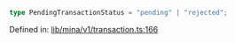 ```ts
type PendingTransactionStatus = "pending" | "rejected";
```

Defined in: [lib/mina/v1/transaction.ts:166](https://github.com/o1-labs/o1js/blob/89b7d1522af805d6d4c45a96d7a9cbc29a457aec/src/lib/mina/v1/transaction.ts#L166)
